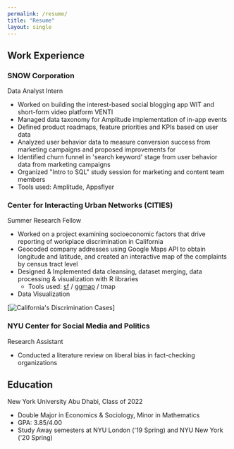```yaml
---
permalink: /resume/
title: "Resume"
layout: single
---
```

## Work Experience

### SNOW Corporation
Data Analyst Intern
- Worked on building the interest-based social blogging app WIT and short-form video platform VENTI
- Managed data taxonomy for Amplitude implementation of in-app events
- Defined product roadmaps, feature priorities and KPIs based on user data
- Analyzed user behavior data to measure conversion success from marketing campaigns and proposed improvements for
- Identified churn funnel in 'search keyword' stage from user behavior data  from marketing campaigns
- Organized "Intro to SQL" study session for marketing and content team members
- Tools used: Amplitude, Appsflyer

### Center for Interacting Urban Networks (CITIES)
Summer Research Fellow
- Worked on a project examining socioeconomic factors that drive reporting of
workplace discrimination in California
- Geocoded company addresses using Google Maps API to obtain longitude and latitude, and created an interactive map of the complaints by census tract level
- Designed & Implemented data cleansing, dataset merging, data processing &
visualization with R libraries
  - Tools used: [sf][sf-intro] / [ggmap][ggmap-intro] / tmap
- Data Visualization
  <!-- - [Interactive Map of California's Discrimination Cases (by census tract)][cali-map] -->
[![California's Discrimination Cases]("/assets/images/cali_map.png")]


### NYU Center for Social Media and Politics
Research Assistant
- Conducted a literature review on liberal bias in fact-checking organizations

<!-- ### NYUAD Writing Center

### imagiLabs
Business Development Intern -->


## Education
New York University Abu Dhabi, Class of 2022
- Double Major in Economics & Sociology, Minor in Mathematics
- GPA: 3.85/4.00
- Study Away semesters at NYU London ('19 Spring) and NYU New York ('20 Spring)

[sf-intro]: https://r-spatial.github.io/sf/
[ggmap-intro]: https://github.com/dkahle/ggmap
[cali-map]: /pages/case_county_2.html
[CITIES-intro]: https://sites.nyuad.nyu.edu/cities/summer-research-program-2019-2020/
